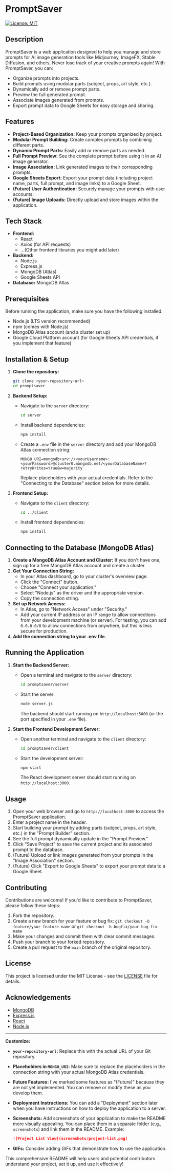 # PromptSaver

[![License: MIT](https://img.shields.io/badge/License-MIT-yellow.svg)](https://opensource.org/licenses/MIT)

## Description

PromptSaver is a web application designed to help you manage and store prompts for AI image generation tools like Midjourney, ImageFX, Stable Diffusion, and others. Never lose track of your creative prompts again! With PromptSaver, you can:

*   Organize prompts into projects.
*   Build prompts using modular parts (subject, props, art style, etc.).
*   Dynamically add or remove prompt parts.
*   Preview the full generated prompt.
*   Associate images generated from prompts.
*   Export prompt data to Google Sheets for easy storage and sharing.

## Features

*   **Project-Based Organization:** Keep your prompts organized by project.
*   **Modular Prompt Building:** Create complex prompts by combining different parts.
*   **Dynamic Prompt Parts:** Easily add or remove parts as needed.
*   **Full Prompt Preview:** See the complete prompt before using it in an AI image generator.
*   **Image Association:** Link generated images to their corresponding prompts.
*   **Google Sheets Export:** Export your prompt data (including project name, parts, full prompt, and image links) to a Google Sheet.
*   **(Future) User Authentication:** Securely manage your prompts with user accounts.
*   **(Future) Image Uploads:** Directly upload and store images within the application.

## Tech Stack

*   **Frontend:**
    *   React
    *   Axios (for API requests)
    *   ...(Other frontend libraries you might add later)
*   **Backend:**
    *   Node.js
    *   Express.js
    *   MongoDB (Atlas)
    *   Google Sheets API
*   **Database:** MongoDB Atlas

## Prerequisites

Before running the application, make sure you have the following installed:

*   Node.js (LTS version recommended)
*   npm (comes with Node.js)
*   MongoDB Atlas account (and a cluster set up)
*   Google Cloud Platform account (for Google Sheets API credentials, if you implement that feature)

## Installation & Setup

1. **Clone the repository:**

    ```bash
    git clone <your-repository-url>
    cd promptsaver
    ```

2. **Backend Setup:**

    *   Navigate to the `server` directory:

        ```bash
        cd server
        ```

    *   Install backend dependencies:

        ```bash
        npm install
        ```

    *   Create a `.env` file in the `server` directory and add your MongoDB Atlas connection string:

        ```
        MONGO_URI=mongodb+srv://<yourUsername>:<yourPassword>@cluster0.mongodb.net/<yourDatabaseName>?retryWrites=true&w=majority
        ```

        Replace placeholders with your actual credentials. Refer to the "Connecting to the Database" section below for more details.

3. **Frontend Setup:**

    *   Navigate to the `client` directory:

        ```bash
        cd ../client
        ```

    *   Install frontend dependencies:

        ```bash
        npm install
        ```

## Connecting to the Database (MongoDB Atlas)

1. **Create a MongoDB Atlas Account and Cluster:** If you don't have one, sign up for a free MongoDB Atlas account and create a cluster.
2. **Get Your Connection String:**
    *   In your Atlas dashboard, go to your cluster's overview page.
    *   Click the "Connect" button.
    *   Choose "Connect your application."
    *   Select "Node.js" as the driver and the appropriate version.
    *   Copy the connection string.
3. **Set up Network Access:**
    *   In Atlas, go to "Network Access" under "Security."
    *   Add your current IP address or an IP range to allow connections from your development machine (or server). For testing, you can add `0.0.0.0/0` to allow connections from anywhere, but this is less secure for production.
4. **Add the connection string to your .env file.**

## Running the Application

1. **Start the Backend Server:**

    *   Open a terminal and navigate to the `server` directory:

        ```bash
        cd promptsaver/server
        ```

    *   Start the server:

        ```bash
        node server.js
        ```

        The backend should start running on `http://localhost:5000` (or the port specified in your `.env` file).

2. **Start the Frontend Development Server:**

    *   Open another terminal and navigate to the `client` directory:

        ```bash
        cd promptsaver/client
        ```

    *   Start the development server:

        ```bash
        npm start
        ```

        The React development server should start running on `http://localhost:3000`.

## Usage

1. Open your web browser and go to `http://localhost:3000` to access the PromptSaver application.
2. Enter a project name in the header.
3. Start building your prompt by adding parts (subject, props, art style, etc.) in the "Prompt Builder" section.
4. See the full prompt dynamically update in the "Prompt Preview."
5. Click "Save Project" to save the current project and its associated prompt to the database.
6. (Future) Upload or link images generated from your prompts in the "Image Association" section.
7. (Future) Click "Export to Google Sheets" to export your prompt data to a Google Sheet.

## Contributing

Contributions are welcome! If you'd like to contribute to PromptSaver, please follow these steps:

1. Fork the repository.
2. Create a new branch for your feature or bug fix: `git checkout -b feature/your-feature-name` or `git checkout -b bugfix/your-bug-fix-name`
3. Make your changes and commit them with clear commit messages.
4. Push your branch to your forked repository.
5. Create a pull request to the `main` branch of the original repository.

## License

This project is licensed under the MIT License - see the [LICENSE](LICENSE) file for details.

## Acknowledgements

*   [MongoDB](https://www.mongodb.com/)
*   [Express.js](https://expressjs.com/)
*   [React](https://reactjs.org/)
*   [Node.js](https://nodejs.org/)

---

**Customize:**

*   **`your-repository-url`:** Replace this with the actual URL of your Git repository.
*   **Placeholders in `MONGO_URI`:**  Make sure to replace the placeholders in the connection string with your actual MongoDB Atlas credentials.
*   **Future Features:** I've marked some features as "(Future)" because they are not yet implemented. You can remove or modify these as you develop them.
*   **Deployment Instructions:** You can add a "Deployment" section later when you have instructions on how to deploy the application to a server.
*   **Screenshots:** Add screenshots of your application to make the README more visually appealing. You can place them in a separate folder (e.g., `screenshots`) and link them in the README. Example:

    ```markdown
    ![Project List View](screenshots/project-list.png)
    ```

*   **GIFs:** Consider adding GIFs that demonstrate how to use the application.

This comprehensive README will help users and potential contributors understand your project, set it up, and use it effectively!
